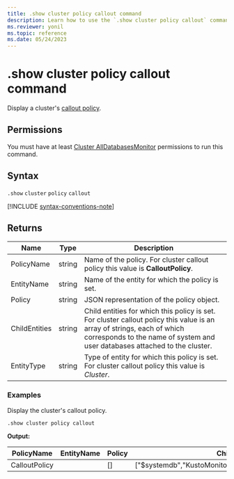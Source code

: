 ```yaml
---
title: .show cluster policy callout command
description: Learn how to use the `.show cluster policy callout` command to display a cluster's callout policy.
ms.reviewer: yonil
ms.topic: reference
ms.date: 05/24/2023
---
```

# .show cluster policy callout command

Display a cluster's [callout policy](callout-policy.md).

## Permissions

You must have at least [Cluster AllDatabasesMonitor](access-control/role-based-access-control.md) permissions to run this command.

## Syntax

`.show` `cluster` `policy` `callout`

[!INCLUDE [syntax-conventions-note](../../includes/syntax-conventions-note.md)]

## Returns

| Name          | Type   | Description                                                                                                                                                                                            |
|---------------|--------|--------------------------------------------------------------------------------------------------------------------------------------------------------------------------------------------------------|
| PolicyName    | string | Name of the policy. For cluster callout policy this value is **CalloutPolicy**.                                                                                                                        |
| EntityName    | string | Name of the entity for which the policy is set.                                                                                                                                                        |
| Policy        | string | JSON representation of the policy object.                                                                                                                                                              |
| ChildEntities | string | Child entities for which this policy is set. For cluster callout policy this value is an array of strings, each of which corresponds to the name of system and user databases attached to the cluster. |
| EntityType    | string | Type of entity for which this policy is set. For cluster callout policy this value is *Cluster*.                                                                                                       |

### Examples

Display the cluster's callout policy.

```kusto
.show cluster policy callout
```

**Output:**

| PolicyName    | EntityName | Policy                                                                                               | ChildEntities                                              | EntityType |
|---------------|------------|------------------------------------------------------------------------------------------------------|------------------------------------------------------------|------------|
| CalloutPolicy |            | []                                                                                                   | ["$systemdb","KustoMonitoringPersistentDatabase","TestDB"] | Cluster    |
